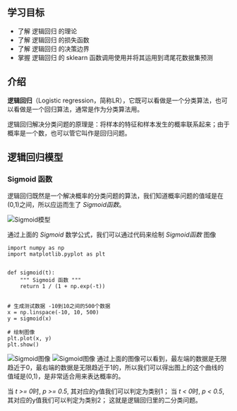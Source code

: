 ## 学习目标
* 了解 逻辑回归 的理论
* 了解 逻辑回归 的损失函数
* 了解 逻辑回归 的决策边界
* 掌握 逻辑回归 的 sklearn 函数调用使用并将其运用到鸢尾花数据集预测

## 介绍
**逻辑回归**（Logistic regression，简称LR），它既可以看做是一个分类算法，也可以看做是一个回归算法，通常是作为分类算法用。

逻辑回归解决分类问题的原理是：将样本的特征和样本发生的概率联系起来；由于概率是一个数，也可以管它叫作是回归问题。

## 逻辑回归模型
### Sigmoid 函数
逻辑回归既然是一个解决概率的分类问题的算法，我们知道概率问题的值域是在(0,1)之间，所以应运而生了 *Sigmoid函数*。

![Sigmoid模型](https://github.com/msqming/playML/blob/master/img/01.png)

通过上面的 *Sigmoid* 数学公式，我们可以通过代码来绘制 *Sigmoid函数* 图像
```
import numpy as np
import matplotlib.pyplot as plt


def sigmoid(t):
    """ Sigmoid 函数 """
    return 1 / (1 + np.exp(-t))


# 生成测试数据 -10到10之间的500个数据
x = np.linspace(-10, 10, 500)
y = sigmoid(x)

# 绘制图像
plt.plot(x, y)
plt.show()
```

![Sigmoid图像](https://github.com/msqming/playML/blob/master/img/LR02.jpg)
![Sigmoid图像](https://github.com/msqming/playML/blob/master/img/LR03.jpg)
通过上面的图像可以看到，最左端的数据是无限趋近于0，最右端的数据是无限趋近于1的，所以我们可以得出图上的这个曲线的值域是(0,1)，是非常适合用来表达概率的。

当 *t >= 0*时, *p >= 0.5*, 其对应的y值我们可以判定为类别1；
当 *t < 0*时, *p < 0.5*, 其对应的y值我们可以判定为类别2；
这就是逻辑回归里的二分类问题。
